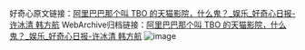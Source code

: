 好奇心原文链接：[阿里巴巴那个叫 TBO 的天猫影院，什么鬼？_娱乐_好奇心日报-许冰清 韩方航](https://www.qdaily.com/articles/10847.html)
WebArchive归档链接：[阿里巴巴那个叫 TBO 的天猫影院，什么鬼？_娱乐_好奇心日报-许冰清 韩方航](http://web.archive.org/web/20190623163249/https://www.qdaily.com/articles/10847.html)
![image](http://ww3.sinaimg.cn/large/007d5XDply1g3wca5rg55j30u04bckjl)